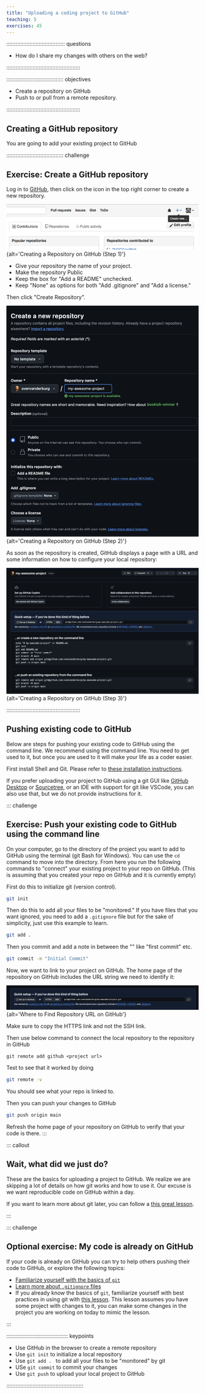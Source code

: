 ```yaml
---
title: "Uploading a coding project to GitHub"
teaching: 5
exercises: 45
---
```


:::::::::::::::::::::::::::::::::::::: questions 

- How do I share my changes with others on the web?

::::::::::::::::::::::::::::::::::::::::::::::::

::::::::::::::::::::::::::::::::::::: objectives

- Create a repository on GitHub
- Push to or pull from a remote repository.

::::::::::::::::::::::::::::::::::::::::::::::::

## Creating a GitHub repository

You are going to add your existing project to GitHub

::::::::::::::::::::::::::::::::::::: challenge 

## Exercise: Create a GitHub repository
Log in to [GitHub](https://github.com), then click on the icon in the top right corner to
create a new repository.

![](fig/github-create-repo-01.png){alt='Creating a Repository on GitHub (Step 1)'}

- Give your repository the name of your project.
- Make the repository Public
- Keep the box for "Add a README" unchecked.
- Keep "None" as options for both "Add .gitignore" and "Add a license."

Then click "Create Repository".

![](fig/github-create-repo-02.png){alt='Creating a Repository on GitHub (Step 2)'}

As soon as the repository is created, GitHub displays a page with a URL and some
information on how to configure your local repository:

![](fig/github-create-repo-03.png){alt='Creating a Repository on GitHub (Step 3)'}

::::::::::::::::::::::::::::::::::::::::::::::::



## Pushing existing code to GitHub
Below are steps for pushing your existing code to GitHub using the command line.
We recommend using the command line. 
You need to get used to it, but once you are used to it will make your life as a coder easier.

First install Shell and Git. Please refer to [these installation instructions](https://coderefinery.github.io/installation/git-in-terminal/#installation).

If you prefer uploading your project to GitHub using a git GUI like [GitHub Desktop](https://desktop.github.com/) 
or [Sourcetree](https://www.sourcetreeapp.com/),
or an IDE with support for git like VSCode, 
you can also use that, but we do not provide instructions for it. 

::: challenge
## Exercise: Push your existing code to GitHub using the command line
On your computer, go to the directory of the project you want to add to GitHub using the terminal (git Bash for Windows). 
You can use the `cd` command to move into the directory. 
From here you run the following commands to "connect" your existing project to your repo on GitHub. 
(This is assuming that you created your repo on GitHub and it is currently empty)

First do this to initialize git (version control).
```bash
git init
```

Then do this to add all your files to be "monitored." 
If you have files that you want ignored, you need to add a `.gitignore` file but for the sake of simplicity, just use this example to learn.

```bash
git add .
```

Then you commit and add a note in between the "" like "first commit" etc.

``` bash
git commit -m "Initial Commit"
```

Now, we want to link to your project on GitHub.
The home page of the repository on GitHub includes the URL string we need to
identify it:

![](fig/github-find-repo-string.png){alt='Where to Find Repository URL on GitHub'}

Make sure to copy the HTTPS link and not the SSH link.

Then use below command to connect the local repository to the repository in GitHub

```
git remote add github <project url>
```


Test to see that it worked by doing

```bash
git remote -v
```

You should see what your repo is linked to.

Then you can push your changes to GitHub

```bash
git push origin main
```

Refresh the home page of your repository on GitHub to verify that your code is there.
:::

::: callout
## Wait, what did we just do?
These are the basics for uploading a project to GitHub. 
We realize we are skipping a lot of details on how git works and how to use it. 
Our excuse is we want reproducible code on GitHub within a day.

If you want to learn more about git later, you can follow a [this great lesson](https://swcarpentry.github.io/git-novice/).

:::

::: challenge
## Optional exercise: My code is already on GitHub
If your code is already on GitHub you can try to help others pushing their code to GitHub, or explore the following topics:

- [Familiarize yourself with the basics of `git`](https://swcarpentry.github.io/git-novice/)
- [Learn more about `.gitignore` files](https://swcarpentry.github.io/git-novice/)
- If you already know the basics of `git`, familiarize yourself with best practices in using git with [this lesson](https://carpentries-incubator.github.io/python-intermediate-development/14-collaboration-using-git/index.html). 
This lesson assumes you have some project with changes to it, you can make some changes in the project you are working on today to mimic the lesson.


:::

:::::::::::::::::::::::::::::::::::::::: keypoints

- Use GitHub in the browser to create a remote repository
- Use `git init` to initialize a local repository
- Use `git add . ` to add all your files to be "monitored" by git
- USe `git commit` to commit your changes
- Use `git push` to upload your local project to GitHub

::::::::::::::::::::::::::::::::::::::::::::::::::

[r-markdown]: https://rmarkdown.rstudio.com/
